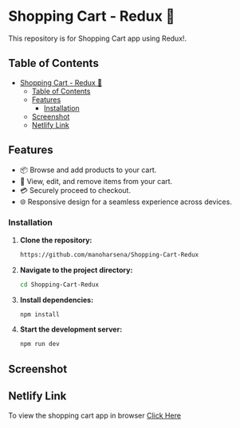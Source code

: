 # Shopping Cart - Redux 🛒

This repository is for Shopping Cart app using Redux!.

## Table of Contents

- [Shopping Cart - Redux 🛒](#shopping-cart---redux-)
  - [Table of Contents](#table-of-contents)
  - [Features](#features)
    - [Installation](#installation)
  - [Screenshot](#screenshot)
  - [Netlify Link](#netlify-link)

## Features

- 📦 Browse and add products to your cart.
- 🛒 View, edit, and remove items from your cart.
- 💳 Securely proceed to checkout.
- 🌐 Responsive design for a seamless experience across devices.

### Installation

1. **Clone the repository:**

    ```bash
   https://github.com/manoharsena/Shopping-Cart-Redux
    ```

2. **Navigate to the project directory:**

    ```bash
    cd Shopping-Cart-Redux
    ```

3. **Install dependencies:**

    ```bash
    npm install
    ```

4. **Start the development server:**

    ```bash
    npm run dev
    ```

## Screenshot


## Netlify Link

To view the shopping cart app in browser [Click Here](https://redux-cart-3411.netlify.app/)
